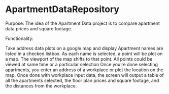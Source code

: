 # ApartmentDataRepository

Purpose: 
The idea of the Apartment Data project is to compare apartment data prices and square footage.

Functionality: 

Take address data plots on a google map and display Apartment names are listed in a checked listbox.
As each name is selected, a point will be plot on a map.  The viewport of the map shifts to that point.  All points could be viewed at same time or a particular selection
Once you’re done selecting apartments, you enter an address of a workplace or plot the location on the map.
Once done with workplace input data, the screen will output a table of all the apartments selected,  the floor plan prices and square footage, and the distances from the workplace.
